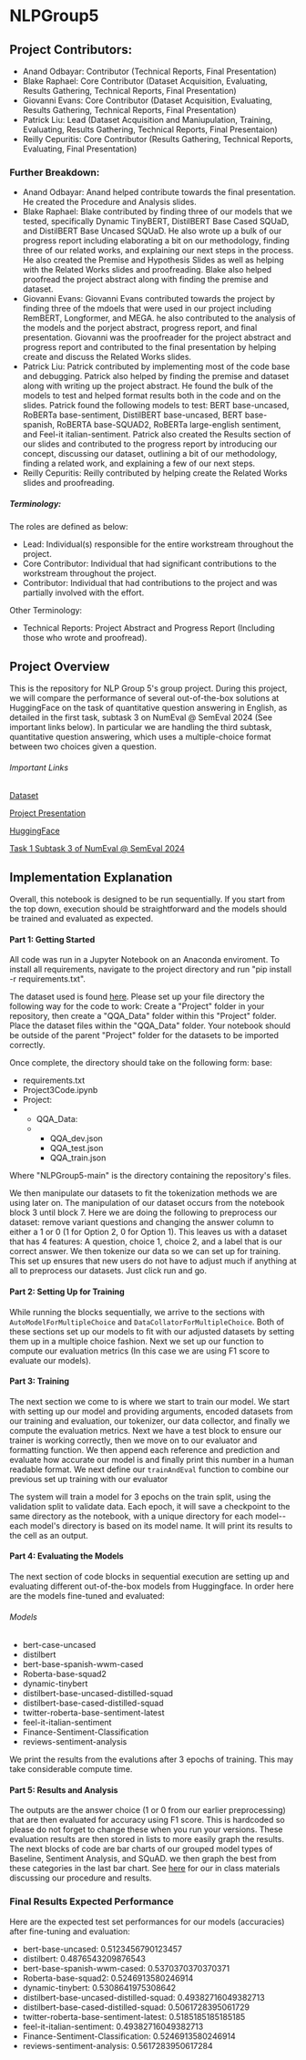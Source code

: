 # NLPGroup5

## Project Contributors:

- Anand Odbayar: Contributor (Technical Reports, Final Presentation)
- Blake Raphael: Core Contributor (Dataset Acquisition, Evaluating, Results Gathering, Technical Reports, Final Presentation)
- Giovanni Evans: Core Contributor (Dataset Acquisition, Evaluating, Results Gathering, Technical Reports, Final Presentation)
- Patrick Liu: Lead (Dataset Acquisition and Maniupulation, Training, Evaluating, Results Gathering, Technical Reports, Final Presentaion)
- Reilly Cepuritis: Core Contributor (Results Gathering, Technical Reports, Evaluating, Final Presentation)

### Further Breakdown:

- Anand Odbayar: Anand helped contribute towards the final presentation. He created the Procedure and Analysis slides. 
- Blake Raphael: Blake contributed by finding three of our models that we tested, specifically Dynamic TinyBERT, DistilBERT Base Cased SQUaD, and DistilBERT Base Uncased SQUaD. He also wrote up a bulk of our progress report including elaborating a bit on our methodology, finding three of our related works, and explaining our next steps in the process. He also created the Premise and Hypothesis Slides as well as helping with the Related Works slides and proofreading. Blake also helped proofread the project abstract along with finding the premise and dataset.
- Giovanni Evans: Giovanni Evans contributed towards the project by finding three of the mdoels that were used in our project including RemBERT, Longformer, and MEGA. he also contributed to the analysis of the models and the porject abstract, progress report, and final presentation. Giovanni was the proofreader for the project abstract and progress report and contributed to the final presentation by helping create and discuss the Related Works slides.
- Patrick Liu: Patrick contributed by implementing most of the code base and debugging. Patrick also helped by finding the premise and dataset along with writing up the project abstract. He found the bulk of the models to test and helped format results both in the code and on the slides. Patrick found the following models to test:  BERT base-uncased, RoBERTa base-sentiment, DistilBERT base-uncased, BERT base-spanish, RoBERTA base-SQUAD2, RoBERTa large-english sentiment, and Feel-it italian-sentiment. Patrick also created the Results section of our slides and contributed to the progress report by introducing our concept, discussing our dataset, outlining a bit of our methodology, finding a related work, and explaining a few of our next steps.
- Reilly Cepuritis: Reilly contributed by helping create the Related Works slides and proofreading.

##### Terminology:

The roles are defined as below:

- Lead: Individual(s) responsible for the entire workstream throughout the project.
- Core Contributor: Individual that had significant contributions to the workstream throughout the project.
- Contributor: Individual that had contributions to the project and was partially involved with the effort.

Other Terminology:

- Technical Reports: Project Abstract and Progress Report (Including those who wrote and proofread).

## Project Overview

This is the repository for NLP Group 5's group project. During this project, we will compare the performance of several out-of-the-box solutions at HuggingFace on the task of quantitative question answering in English, as detailed in the first task, subtask 3 on NumEval @ SemEval 2024 (See important links below). In particular we are handling the third subtask, quantitative question answering, which uses a multiple-choice format between two choices given a question. 

###### Important Links
[Dataset](https://drive.google.com/drive/folders/10uQI2BZrtzaUejtdqNU9Sp1h0H9zhLUE)

[Project Presentation](https://docs.google.com/presentation/d/1K4x0OJyhAfyJciX1ozsdWsNbCaIEuzyqk6jUJZNDq2g/edit?usp=sharing)

[HuggingFace](https://huggingface.co/)

[Task 1 Subtask 3 of NumEval @ SemEval 2024](https://sites.google.com/view/numeval/tasks?authuser=0)

## Implementation Explanation

Overall, this notebook is designed to be run sequentially. If you start from the top down, execution should be straightforward and the models should be trained and evaluated as expected.

#### Part 1: Getting Started

All code was run in a Jupyter Notebook on an Anaconda enviroment. To install all requirements, navigate to the project directory and run "pip install -r requirements.txt".

The dataset used is found [here](https://drive.google.com/drive/folders/10uQI2BZrtzaUejtdqNU9Sp1h0H9zhLUE). Please set up your file directory the following way for the code to work: Create a "Project" folder in your repository, then create a "QQA_Data" folder within this "Project" folder. Place the dataset files within the "QQA_Data" folder. Your notebook should be outside of the parent "Project" folder for the datasets to be imported correctly. 

Once complete, the directory should take on the following form:
base:
- requirements.txt
- Project3Code.ipynb
- Project:
- - QQA_Data: 
  - - QQA_dev.json
    - QQA_test.json
    - QQA_train.json

Where "NLPGroup5-main" is the directory containing the repository's files. 

We then manipulate our datasets to fit the tokenization methods we are using later on. The manipulation of our dataset occurs from the notebook block 3 until block 7. Here we are doing the following to preprocess our dataset: remove variant questions and changing the answer column to either a 1 or 0 (1 for Option 2, 0 for Option 1). This leaves us with a dataset that has 4 features: A question, choice 1, choice 2, and a label that is our correct answer. We then tokenize our data so we can set up for training. This set up ensures that new users do not have to adjust much if anything at all to preprocess our datasets. Just click run and go.

#### Part 2: Setting Up for Training

While running the blocks sequentially, we arrive to the sections with ```AutoModelForMultipleChoice``` and ```DataCollatorForMultipleChoice```. Both of these sections set up our models to fit with our adjusted datasets by setting them up in a multiple choice fashion. Next we set up our function to compute our evaluation metrics (In this case we are using F1 score to evaluate our models). 

#### Part 3: Training

The next section we come to is where we start to train our model. We start with setting up our model and providing arguments, encoded datasets from our training and evaluation, our tokenizer, our data collector, and finally we compute the evaluation metrics. Next we have a test block to ensure our trainer is working correctly, then we move on to our evaluator and formatting function. We then append each reference and prediction and evaluate how accurate our model is and finally print this number in a human readable format. We next define our ```trainAndEval``` function to combine our previous set up training with our evaluator

The system will train a model for 3 epochs on the train split, using the validation split to validate data. Each epoch, it will save a checkpoint to the same directory as the notebook, with a unique directory for each model--each model's directory is based on its model name. It will print its results to the cell as an output. 

#### Part 4: Evaluating the Models

The next section of code blocks in sequential execution are setting up and evaluating different out-of-the-box models from Huggingface. In order here are the models fine-tuned and evaluated:

###### Models
- bert-case-uncased
- distilbert
- bert-base-spanish-wwm-cased
- Roberta-base-squad2
- dynamic-tinybert
- distilbert-base-uncased-distilled-squad
- distilbert-base-cased-distilled-squad
- twitter-roberta-base-sentiment-latest
- feel-it-italian-sentiment
- Finance-Sentiment-Classification
- reviews-sentiment-analysis

We print the results from the evalutions after 3 epochs of training. This may take considerable compute time. 

#### Part 5: Results and Analysis

The outputs are the answer choice (1 or 0 from our earlier preprocessing) that are then evaluated for accuracy using F1 score. This is hardcoded so please do not forget to change these when you run your versions. These evaluation results are then stored in lists to more easily graph the results. The next blocks of code are bar charts of our grouped model types of Baseline, Sentiment Analysis, and SQuAD. we then graph the best from these categories in the last bar chart. See [here](https://docs.google.com/presentation/d/1K4x0OJyhAfyJciX1ozsdWsNbCaIEuzyqk6jUJZNDq2g/edit?usp=sharing) for our in class materials discussing our procedure and results.

### Final Results Expected Performance

Here are the expected test set performances for our models (accuracies) after fine-tuning and evaluation:
- bert-base-uncased: 0.5123456790123457
- distilbert: 0.4876543209876543
- bert-base-spanish-wwm-cased: 0.5370370370370371
- Roberta-base-squad2: 0.5246913580246914
- dynamic-tinybert: 0.5308641975308642
- distilbert-base-uncased-distilled-squad: 0.49382716049382713
- distilbert-base-cased-distilled-squad: 0.5061728395061729
- twitter-roberta-base-sentiment-latest: 0.5185185185185185
- feel-it-italian-sentiment: 0.49382716049382713
- Finance-Sentiment-Classification: 0.5246913580246914
- reviews-sentiment-analysis: 0.5617283950617284
